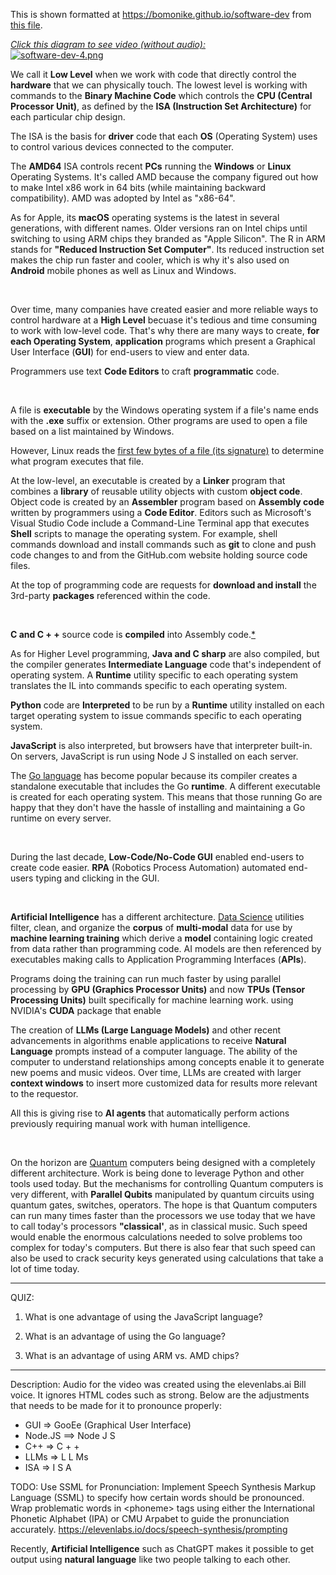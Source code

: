 This is shown formatted at <a target="_blank" href="https://bomonike.github.io/software-dev/">https://bomonike.github.io/software-dev</a> from <a target="_blank" href="https://github.com/bomonike/bomonike.github.io/blob/master/software-dev.md">this file</a>.

<a target="_blank" href="https://youtu.be/SdxRvTWo-JU"><em>Click this diagram to see video (without audio):</em><br /><img alt="software-dev-4.png" src="https://res.cloudinary.com/dcajqrroq/image/upload/v1724184659/software-dev-4_z6epyo.png"></a>

We call it  <strong>Low Level</strong> when we work with code that directly control the <strong>hardware</strong> that we can physically touch. The lowest level is working with commands to the <strong>Binary Machine Code</strong> which controls the <strong>CPU (Central Processor Unit)</strong>, as defined by the <strong>ISA (Instruction Set Architecture)</strong> for each particular chip design.

The ISA is the basis for <strong>driver</strong> code that each <strong>OS</strong> (Operating System) uses to control various devices connected to the computer.

The <strong>AMD64</strong> ISA controls recent <strong>PCs</strong> running the <strong>Windows</strong> or <strong>Linux</strong> Operating Systems. It's called AMD because the company figured out how to make Intel x86 work in 64 bits (while maintaining backward compatibility). AMD was adopted by Intel as "x86-64".

As for Apple, its <strong>macOS</strong> operating systems is the latest in several generations, with different names. Older versions ran on Intel chips until switching to using ARM chips they branded as "Apple Silicon". The R in ARM stands for <strong>"Reduced Instruction Set Computer"</strong>. Its reduced instruction set makes the chip run faster and cooler, which is why it's also used on <strong>Android</strong> mobile phones as well as Linux and Windows.

&nbsp;

Over time, many companies have created easier and more reliable ways to control hardware at a <strong>High Level</strong>
becuase it's tedious and time consuming to work with low-level code.
That's why there are many ways to create, <strong>for each Operating System</strong>, <strong>application</strong> programs  which present a Graphical User Interface (<strong>GUI</strong>) for end-users to view and enter data.

Programmers use text <strong>Code Editors</strong> to craft <strong>programmatic</strong> code.

&nbsp;

A file is <strong>executable</strong> by the Windows operating system if a file's name ends with the <strong>.exe</strong> suffix or extension. Other programs are used to open a file based on a list maintained by Windows.

However, Linux reads the <a target="_blank" href="https://en.wikipedia.org/wiki/List_of_file_signatures">first few bytes of a file (its signature)</a> to determine what program executes that file.

At the low-level, an executable is created by a <strong>Linker</strong> program that combines a <strong>library</strong> of reusable utility objects with custom <strong>object code</strong>. Object code is created by an <strong> Assembler</strong> program based on <strong>Assembly code</strong> written by programmers using a <strong>Code Editor</strong>.
Editors such as Microsoft's Visual Studio Code include a Command-Line Terminal app that executes <strong>Shell</strong> scripts to manage the operating system.
For example, shell commands download and install commands such as <strong>git</strong> to clone and push code changes to and from the GitHub.com website holding source code files.

At the top of programming code are requests for <strong>download and install</strong> the 3rd-party <strong>packages</strong> referenced within the code.

&nbsp;

<strong>C and C + +</strong> source code is <strong>compiled</strong> into Assembly code.<a target="_blank" href="https://www.youtube.com/watch?v=N2y6csonII4">*</a>

As for Higher Level programming,
<strong>Java and C sharp</strong> are also compiled, but the compiler generates <strong>Intermediate Language</strong> code that's independent of operating system. A <strong>Runtime</strong> utility specific to each operating system translates the IL into commands specific to each operating system.

<strong>Python</strong> code are <strong>Interpreted</strong> to be run by a <strong>Runtime</strong> utility installed on each target operating system to issue commands specific to each operating system.

<strong>JavaScript</strong> is also interpreted, but browsers have that interpreter built-in.
On servers, JavaScript is run using Node J S installed on each server.

The <a target="_blank" href="http://wilsonmar.github.io/golang/">Go language</a> has become popular because its compiler creates a standalone executable that includes the Go <strong>runtime</strong>. A different executable is created for each operating system. This means that those running Go are happy that they don't have the hassle of installing and maintaining a Go runtime on every server.

&nbsp;

During the last decade, <strong>Low-Code/No-Code GUI</strong> enabled end-users to create code easier.
<strong>RPA</strong> (Robotics Process Automation) automated end-users typing and clicking in the GUI.

&nbsp;

<strong>Artificial Intelligence</strong> has a different architecture. <a target="_blank" href="https://www.youtube.com/watch?v=qtuzVc0N5o0">Data Science</a> utilities filter, clean, and organize the <strong>corpus</strong> of <strong>multi-modal</strong> data for use by <strong>machine learning training</strong> which derive a <strong>model</strong> containing logic created from data rather than programming code. AI models are then referenced by executables making calls to Application Programming Interfaces (<strong>APIs</strong>).

Programs doing the training can run much faster by using parallel processing by <strong>GPU (Graphics Processor Units)</strong> and now <strong>TPUs (Tensor Processing Units)</strong> built specifically for machine learning work.
using NVIDIA's <strong>CUDA</strong> package that enable

The creation of <strong>LLMs (Large Language Models)</strong> and other recent advancements in algorithms enable applications to receive <strong>Natural Language</strong> prompts instead of a computer language. The ability of the computer to understand relationships among concepts enable it to generate new poems and music videos. Over time, LLMs are created with larger <strong>context windows</strong> to insert more customized data for results more relevant to the requestor.

All this is giving rise to <strong>AI agents</strong> that automatically perform actions previously requiring manual work with human intelligence.

&nbsp;

On the horizon are <a target="_blank" href="https://wilsonmar.github.io/quantum/">Quantum</a> computers being designed with a completely different architecture.
Work is being done to leverage Python and other tools used today.
But the mechanisms for controlling Quantum computers is very different, with <strong>Parallel Qubits</strong> manipulated by quantum circuits using quantum gates, switches, operators.
The hope is that Quantum computers can run many times faster than the processors we use today that we have to call today's  processors <strong>"classical'</strong>, as in classical music. Such speed would enable the enormous calculations needed to solve problems too complex for today's computers. But there is also fear that such speed can also be used to crack security keys generated using calculations that take a lot of time today.

-----------------------
QUIZ:

1. What is one advantage of using the JavaScript language?




2. What is an advantage of using the Go language?




3. What is an advantage of using ARM vs. AMD chips?




-----------------------
Description:
Audio for the video was created using the elevenlabs.ai Bill voice. It ignores HTML codes such as strong.
Below are the adjustments that needs to be made for it to pronounce properly:
* GUI => GooEe (Graphical User Interface)
* Node.JS ==> Node J S
* C++ => C + +
* LLMs => L L Ms
* ISA => I S A

TODO: Use SSML for Pronunciation: Implement Speech Synthesis Markup Language (SSML) to specify how certain words should be pronounced. Wrap problematic words in &LT;phoneme> tags using either the International Phonetic Alphabet (IPA) or CMU Arpabet to guide the pronunciation accurately. https://elevenlabs.io/docs/speech-synthesis/prompting



Recently, <strong>Artificial Intelligence</strong> such as ChatGPT makes it possible to get output using <strong>natural language</strong> like two people talking to each other.
